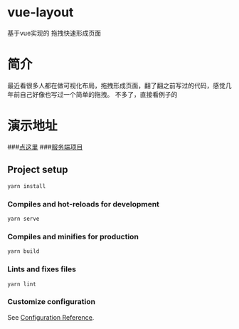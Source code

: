 # vue-layout

 基于vue实现的 拖拽快速形成页面
 
# 简介

最近看很多人都在做可视化布局，拖拽形成页面，翻了翻之前写过的代码，感觉几年前自己好像也写过一个简单的拖拽。 不多了，直接看例子的

# 演示地址

###[点这里](http://122.51.77.238/#/login)
###[服务端项目](https://github.com/a314514/node-eleven)

## Project setup

```
yarn install
```

### Compiles and hot-reloads for development

```
yarn serve
```

### Compiles and minifies for production

```
yarn build
```

### Lints and fixes files

```
yarn lint
```

### Customize configuration

See [Configuration Reference](https://cli.vuejs.org/config/).
